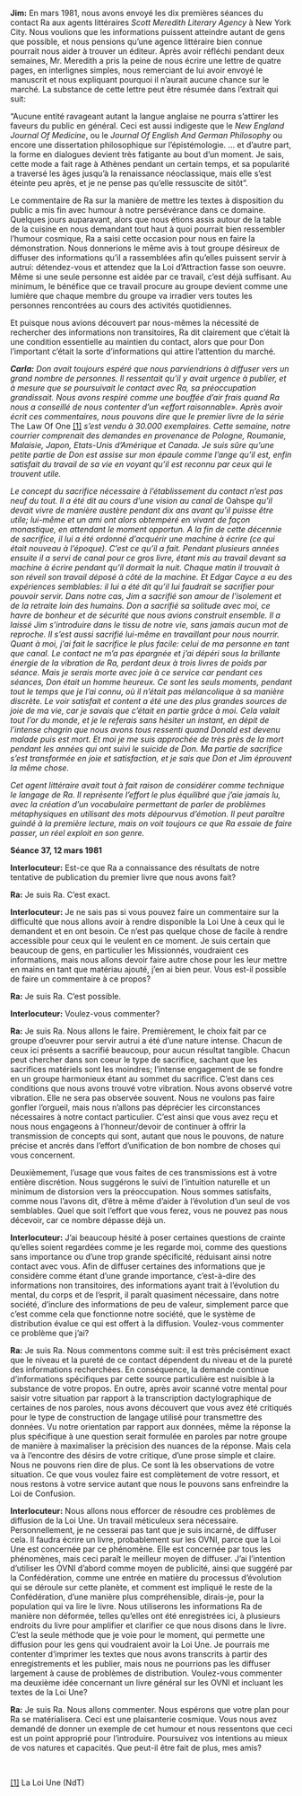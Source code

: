 <p><strong>Jim:</strong> En mars 1981, nous avons envoyé les dix premières séances du contact Ra aux agents littéraires <em>Scott Meredith Literary Agency</em> à New York City. Nous voulions que les informations puissent atteindre autant de gens que possible, et nous pensions qu’une agence littéraire bien connue pourrait nous aider à trouver un éditeur. Après avoir réfléchi pendant deux semaines, Mr. Meredith a pris la peine de nous écrire une lettre de quatre pages, en interlignes simples, nous remerciant de lui avoir envoyé le manuscrit et nous expliquant pourquoi il n’aurait aucune chance sur le marché. La substance de cette lettre peut être résumée dans l’extrait qui suit:</p>
<p>“Aucune entité ravageant autant la langue anglaise ne pourra s’attirer les faveurs du public en général. Ceci est aussi indigeste que le <em>New England Journal Of Medicine</em>, ou le <em>Journal Of English And German Philosophy</em> ou encore une dissertation philosophique sur l’épistémologie. … et d’autre part, la forme en dialogues devient très fatigante au bout d’un moment. Je sais, cette mode a fait rage à Athènes pendant un certain temps, et sa popularité a traversé les âges jusqu’à la renaissance néoclassique, mais elle s’est éteinte peu après, et je ne pense pas qu’elle ressuscite de sitôt”.</p>
<p>Le commentaire de Ra sur la manière de mettre les textes à disposition du public a mis fin avec humour à notre persévérance dans ce domaine. Quelques jours auparavant, alors que nous étions assis autour de la table de la cuisine en nous demandant tout haut à quoi pourrait bien ressembler l’humour cosmique, Ra a saisi cette occasion pour nous en faire la démonstration. Nous donnerions le même avis à tout groupe désireux de diffuser des informations qu’il a rassemblées afin qu’elles puissent servir à autrui: détendez-vous et attendez que la Loi d’Attraction fasse son oeuvre. Même si une seule personne est aidée par ce travail, c’est déjà suffisant. Au minimum, le bénéfice que ce travail procure au groupe devient comme une lumière que chaque membre du groupe va irradier vers toutes les personnes rencontrées au cours des activités quotidiennes.</p>
<p>Et puisque nous avions découvert par nous-mêmes la nécessité de rechercher des informations non transitoires, Ra dit clairement que c’était là une condition essentielle au maintien du contact, alors que pour Don l’important c’était la sorte d’informations qui attire l’attention du marché.</p>
<p><em><strong>Carla:</strong> Don avait toujours espéré que nous parviendrions à diffuser vers un grand nombre de personnes. Il ressentait qu’il y avait urgence à publier, et à mesure que se poursuivait le contact avec Ra, sa préoccupation grandissait. Nous avons respiré comme une bouffée d’air frais quand Ra nous a conseillé de nous contenter d’un «effort raisonnable». Après avoir écrit ces commentaires, nous pouvons dire que le premier livre de la série </em>The Law Of One <a id="_ftnref1" href="#_ftn1" name="_ftnref1">[1]</a><em> s’est vendu à 30.000 exemplaires. Cette semaine, notre courrier comprenait des demandes en provenance de Pologne, Roumanie, Malaisie, Japon, Etats-Unis d’Amérique et Canada. Je suis sûre qu’une petite partie de Don est assise sur mon épaule comme l’ange qu’il est, enfin satisfait du travail de sa vie en voyant qu’il est reconnu par ceux qui le trouvent utile.</em></p>
<p><em>Le concept du sacrifice nécessaire à l’établissement du contact n’est pas neuf du tout. Il a été dit au cours d’une vision au canal de </em>Oahspe<em> qu’il devait vivre de manière austère pendant dix ans avant qu’il puisse être utile; lui-même et un ami ont alors obtempéré en vivant de façon monastique, en attendant le moment opportun. A la fin de cette décennie de sacrifice, il lui a été ordonné d’acquérir une machine à écrire (ce qui était nouveau à l’époque). C’est ce qu’il a fait. Pendant plusieurs années ensuite il a servi de canal pour ce gros livre, étant mis au travail devant sa machine à écrire pendant qu’il dormait la nuit. Chaque matin il trouvait à son réveil son travail déposé à côté de la machine. Et Edgar Cayce a eu des expériences semblables: il lui a été dit qu’il lui faudrait se sacrifier pour pouvoir servir. Dans notre cas, Jim a sacrifié son amour de l’isolement et de la retraite loin des humains. Don a sacrifié sa solitude avec moi, ce havre de bonheur et de sécurité que nous avions construit ensemble. Il a laissé Jim s’introduire dans le tissu de notre vie, sans jamais aucun mot de reproche. Il s’est aussi sacrifié lui-même en travaillant pour nous nourrir. Quant à moi, j’ai fait le sacrifice le plus facile: celui de ma personne en tant que canal. Le contact ne m’a pas épargnée et j’ai dépéri sous la brillante énergie de la vibration de Ra, perdant deux à trois livres de poids par séance. Mais je serais morte avec joie à ce service car pendant ces séances, Don était un homme heureux. Ce sont les seuls moments, pendant tout le temps que je l’ai connu, où il n’était pas mélancolique à sa manière discrète. Le voir satisfait et content a été une des plus grandes sources de joie de ma vie, car je savais que c’était en partie grâce à moi. Cela valait tout l’or du monde, et je le referais sans hésiter un instant, en dépit de l’intense chagrin que nous avons tous ressenti quand Donald est devenu malade puis est mort. Et moi je me suis approchée de très près de la mort pendant les années qui ont suivi le suicide de Don. Ma partie de sacrifice s’est transformée en joie et satisfaction, et je sais que Don et Jim éprouvent la même chose.</em></p>
<p><em>Cet agent littéraire avait tout à fait raison de considérer comme technique le langage de Ra. Il représente l’effort le plus équilibré que j’aie jamais lu, avec la création d’un vocabulaire permettant de parler de problèmes métaphysiques en utilisant des mots dépourvus d’émotion. Il peut paraître guindé à la première lecture, mais on voit toujours ce que Ra essaie de faire passer, un réel exploit en son genre.</em></p>
<p><strong>Séance 37, 12 mars 1981</strong></p>
<p><strong>Interlocuteur:</strong> Est-ce que Ra a connaissance des résultats de notre tentative de publication du premier livre que nous avons fait?</p>
<p><strong>Ra:</strong> Je suis Ra. C’est exact.</p>
<p><strong>Interlocuteur:</strong> Je ne sais pas si vous pouvez faire un commentaire sur la difficulté que nous allons avoir à rendre disponible la Loi Une à ceux qui le demandent et en ont besoin. Ce n’est pas quelque chose de facile à rendre accessible pour ceux qui le veulent en ce moment. Je suis certain que beaucoup de gens, en particulier les Missionnés, voudraient ces informations, mais nous allons devoir faire autre chose pour les leur mettre en mains en tant que matériau ajouté, j’en ai bien peur. Vous est-il possible de faire un commentaire à ce propos?</p>
<p><strong>Ra:</strong> Je suis Ra. C’est possible.</p>
<p><strong>Interlocuteur:</strong> Voulez-vous commenter?</p>
<p><strong>Ra:</strong> Je suis Ra. Nous allons le faire. Premièrement, le choix fait par ce groupe d’oeuvrer pour servir autrui a été d’une nature intense. Chacun de ceux ici présents a sacrifié beaucoup, pour aucun résultat tangible. Chacun peut chercher dans son coeur le type de sacrifice, sachant que les sacrifices matériels sont les moindres; l’intense engagement de se fondre en un groupe harmonieux étant au sommet du sacrifice. C’est dans ces conditions que nous avons trouvé votre vibration. Nous avons observé votre vibration. Elle ne sera pas observée souvent. Nous ne voulons pas faire gonfler l’orgueil, mais nous n’allons pas déprécier les circonstances nécessaires à notre contact particulier. C’est ainsi que vous avez reçu et nous nous engageons à l’honneur/devoir de continuer à offrir la transmission de concepts qui sont, autant que nous le pouvons, de nature précise et ancrés dans l’effort d’unification de bon nombre de choses qui vous concernent.</p>
<p>Deuxièmement, l’usage que vous faites de ces transmissions est à votre entière discrétion. Nous suggérons le suivi de l’intuition naturelle et un minimum de distorsion vers la préoccupation. Nous sommes satisfaits, comme nous l’avons dit, d’être à même d’aider à l’évolution d’un seul de vos semblables. Quel que soit l’effort que vous ferez, vous ne pouvez pas nous décevoir, car ce nombre dépasse déjà un.</p>
<p><strong>Interlocuteur:</strong> J’ai beaucoup hésité à poser certaines questions de crainte qu’elles soient regardées comme je les regarde moi, comme des questions sans importance ou d’une trop grande spécificité, réduisant ainsi notre contact avec vous. Afin de diffuser certaines des informations que je considère comme étant d’une grande importance, c’est-à-dire des informations non transitoires, des informations ayant trait à l’évolution du mental, du corps et de l’esprit, il paraît quasiment nécessaire, dans notre société, d’inclure des informations de peu de valeur, simplement parce que c’est comme cela que fonctionne notre société, que le système de distribution évalue ce qui est offert à la diffusion. Voulez-vous commenter ce problème que j’ai?</p>
<p><strong>Ra:</strong> Je suis Ra. Nous commentons comme suit: il est très précisément exact que le niveau et la pureté de ce contact dépendent du niveau et de la pureté des informations recherchées. En conséquence, la demande continue d’informations spécifiques par cette source particulière est nuisible à la substance de votre propos. En outre, après avoir scanné votre mental pour saisir votre situation par rapport à la transcription dactylographique de certaines de nos paroles, nous avons découvert que vous avez été critiqués pour le type de construction de langage utilisé pour transmettre des données. Vu notre orientation par rapport aux données, même la réponse la plus spécifique à une question serait formulée en paroles par notre groupe de manière à maximaliser la précision des nuances de la réponse. Mais cela va à l’encontre des désirs de votre critique, d’une prose simple et claire. Nous ne pouvons rien dire de plus. Ce sont là les observations de votre situation. Ce que vous voulez faire est complètement de votre ressort, et nous restons à votre service autant que nous le pouvons sans enfreindre la Loi de Confusion.</p>
<p><strong>Interlocuteur:</strong> Nous allons nous efforcer de résoudre ces problèmes de diffusion de la Loi Une. Un travail méticuleux sera nécessaire. Personnellement, je ne cesserai pas tant que je suis incarné, de diffuser cela. Il faudra écrire un livre, probablement sur les OVNI, parce que la Loi Une est concernée par ce phénomène. Elle est concernée par tous les phénomènes, mais ceci paraît le meilleur moyen de diffuser. J’ai l’intention d’utiliser les OVNI d’abord comme moyen de publicité, ainsi que suggéré par la Confédération, comme une entrée en matière du processus d’évolution qui se déroule sur cette planète, et comment est impliqué le reste de la Confédération, d’une manière plus compréhensible, dirais-je, pour la population qui va lire le livre. Nous utiliserons les informations Ra de manière non déformée, telles qu’elles ont été enregistrées ici, à plusieurs endroits du livre pour amplifier et clarifier ce que nous disons dans le livre. C’est la seule méthode que je voie pour le moment, qui permette une diffusion pour les gens qui voudraient avoir la Loi Une. Je pourrais me contenter d’imprimer les textes que nous avons transcrits à partir des enregistrements et les publier, mais nous ne pourrions pas les diffuser largement à cause de problèmes de distribution. Voulez-vous commenter ma deuxième idée concernant un livre général sur les OVNI et incluant les textes de la Loi Une?</p>
<p><strong>Ra:</strong> Je suis Ra. Nous allons commenter. Nous espérons que votre plan pour Ra se matérialisera. Ceci est une plaisanterie cosmique. Vous nous avez demandé de donner un exemple de cet humour et nous ressentons que ceci est un point approprié pour l’introduire. Poursuivez vos intentions au mieux de vos natures et capacités. Que peut-il être fait de plus, mes amis?</p>
<p class="separator-left-33"> </p>
<p class="footnote"><a id="_ftn1" href="#_ftnref1" name="_ftn1">[1]</a> La Loi Une (NdT)</p>